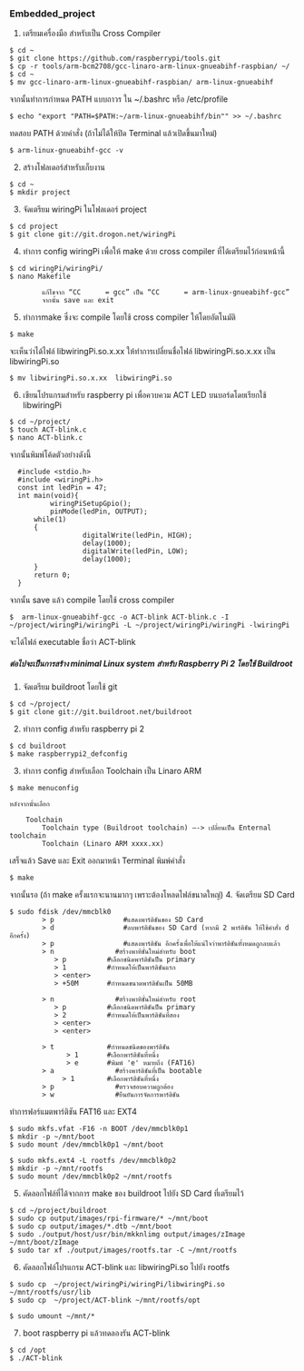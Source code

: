 ### Embedded_project

1. เตรียมเครื่องมือ สำหรับเป็น Cross Compiler
```
$ cd ~
$ git clone https://github.com/raspberrypi/tools.git
$ cp -r tools/arm-bcm2708/gcc-linaro-arm-linux-gnueabihf-raspbian/ ~/
$ cd ~
$ mv gcc-linaro-arm-linux-gnueabihf-raspbian/ arm-linux-gnueabihf
```

จากนั้นทำการกำหนด PATH แบบถาวร ใน ~/.bashrc หรือ /etc/profile
```
$ echo "export "PATH=$PATH:~/arm-linux-gnueabihf/bin"" >> ~/.bashrc
```
ทดสอบ PATH ด้วยคำสั่ง (ถ้าไม่ได้ให้ปิด Terminal แล้วเปิดขึ้นมาใหม่)
```
$ arm-linux-gnueabihf-gcc -v
```
2. สร้างโฟลเดอร์สำหรับเก็บงาน
```
$ cd ~
$ mkdir project
```
3. จัดเตรียม wiringPi ในโฟลเดอร์ project
```
$ cd project
$ git clone git://git.drogon.net/wiringPi
```
4. ทำการ config wiringPi เพื่อให้ make ด้วย cross compiler ที่ได้เตรียมไว้ก่อนหน้านี้
```
$ cd wiringPi/wiringPi/
$ nano Makefile
		
		แก้ไขจาก “CC      = gcc” เป็น “CC      = arm-linux-gnueabihf-gcc”
		จากนั้น save และ exit
```
5. ทำการmake ซึ่งจะ compile โดยใช้ cross compiler ให้โดยอัตโนมัติ
```
$ make
```
   จะเห็นว่าได้ไฟล์ libwiringPi.so.x.xx ให้ทำการเปลี่ยนชื่อไฟล์  libwiringPi.so.x.xx เป็น  libwiringPi.so
```	
$ mv libwiringPi.so.x.xx  libwiringPi.so
```
6. เขียนโปรแกรมสำหรับ raspberry pi เพื่อควบควม ACT LED บนบอร์ดโดยเรียกใช้  libwiringPi
```
$ cd ~/project/
$ touch ACT-blink.c
$ nano ACT-blink.c
```
  จากนั้นพิมพ์โค้ดตัวอย่างดังนี้
  ```
	#include <stdio.h>
	#include <wiringPi.h> 
	const int ledPin = 47;
	int main(void){
	    	wiringPiSetupGpio(); 
    		pinMode(ledPin, OUTPUT);    
    	while(1)
    	{
            		digitalWrite(ledPin, HIGH); 
            		delay(1000);
            		digitalWrite(ledPin, LOW);
            		delay(1000);
    	}
    	return 0;
	}
```
จากนั้น save แล้ว compile  โดยใช้ cross compiler 
```
$  arm-linux-gnueabihf-gcc -o ACT-blink ACT-blink.c -I ~/project/wiringPi/wiringPi -L ~/project/wiringPi/wiringPi -lwiringPi
```
  จะได้ไฟล์ executable ชื่อว่า ACT-blink 

##### ต่อไปจะเป็นการสร้าง minimal Linux system สำหรับ Raspberry Pi 2 โดยใช้ Buildroot 

1. จัดเตรียม buildroot โดยใช้ git
```
$ cd ~/project/
$ git clone git://git.buildroot.net/buildroot
```

2. ทำการ config สำหรับ raspberry pi 2 
```
$ cd buildroot
$ make raspberrypi2_defconfig
```
3. ทำการ config สำหรับเลือก Toolchain เป็น Linaro ARM
```
$ make menuconfig
```
    หลังจากนั้นเลือก
```
	Toolchain
		Toolchain type (Buildroot toolchain) –-> เปลี่ยนเป็น Enternal toolchain
		Toolchain (Linaro ARM xxxx.xx)
```
  เสร็จแล้ว Save และ Exit ออกมาหน้า Terminal พิมพ์คำสั่ง
```
$ make
```
จากนั้นรอ (ถ้า make ครั้งแรกจะนานมากๆ เพราะต้องโหลดไฟล์ขนาดใหญ่)
4. จัดเตรียม SD Card 
```
$ sudo fdisk /dev/mmcblk0
		> p 		        #แสดงพาร์ติชันของ SD Card 
		> d 		        #ลบพาร์ติชันของ SD Card (หากมี 2 พาร์ติชัน ให้ใช้คำสั่ง d อีกครั้ง)
		> p 		        #แสดงพาร์ติชัน อีกครั้งเพื่อให้แน่ใจว่าพาร์ติชันทั้งหมดถูกลบแล้ว
		> n		          #สร้างพาทิชั่นใหม่สำหรับ boot
		   > p	        #เลือกชนิดพาร์ติชันป็น primary 
		   > 1	        #กำหนดให้เป็นพาร์ติชันแรก
		   > <enter>       
		   > +50M       #กำหนดขนาดพาร์ติชันเป็น 50MB

		> n		          #สร้างพาทิชั่นใหม่สำหรับ root
		   > p	        #เลือกชนิดพาร์ติชันป็น primary 
		   > 2	        #กำหนดให้เป็นพาร์ติชันที่สอง
		   > <enter>       
		   > <enter>

		> t           	#กำหนดชนิดของพาร์ติชัน
		      > 1       #เลือกพาร์ติชันที่หนึ่ง
		      > e       #พิมพ์ 'e' หมายถึง (FAT16)
		> a         	  #สร้างพาร์ติชันที่เป็น bootable
		     > 1        #เลือกพาร์ติชันที่หนึ่ง
		> p		          #ตรวจสอบความถูกต้อง
		> w		          #ยืนยันการจัดการพาร์ติชัน
```


ทำการฟอร์แมตพาร์ติชัน FAT16 และ EXT4
```
$ sudo mkfs.vfat -F16 -n BOOT /dev/mmcblk0p1
$ mkdir -p ~/mnt/boot
$ sudo mount /dev/mmcblk0p1 ~/mnt/boot

$ sudo mkfs.ext4 -L rootfs /dev/mmcblk0p2
$ mkdir -p ~/mnt/rootfs
$ sudo mount /dev/mmcblk0p2 ~/mnt/rootfs
```

5. คัดลอกไฟล์ที่ได้จากการ make ของ buildroot ไปยัง SD Card ที่เตรียมไว้
```
$ cd ~/project/buildroot
$ sudo cp output/images/rpi-firmware/* ~/mnt/boot
$ sudo cp output/images/*.dtb ~/mnt/boot
$ sudo ./output/host/usr/bin/mkknlimg output/images/zImage ~/mnt/boot/zImage
$ sudo tar xf ./output/images/rootfs.tar -C ~/mnt/rootfs
```
6. คัดลอกไฟล์โปรแกรม ACT-blink และ libwiringPi.so ไปยัง  rootfs
```
$ sudo cp  ~/project/wiringPi/wiringPi/libwiringPi.so ~/mnt/rootfs/usr/lib
$ sudo cp  ~/project/ACT-blink ~/mnt/rootfs/opt

$ sudo umount ~/mnt/*
```
7. boot raspberry pi แล้วทดลองรัน ACT-blink
```
$ cd /opt
$ ./ACT-blink
```
